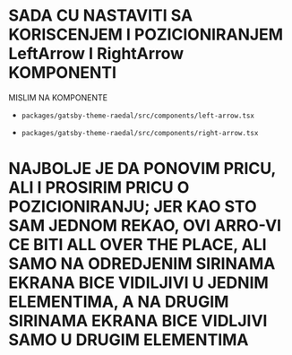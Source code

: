 # SADA CU NASTAVITI SA KORISCENJEM I POZICIONIRANJEM LeftArrow I RightArrow KOMPONENTI

MISLIM NA KOMPONENTE

- `packages/gatsby-theme-raedal/src/components/left-arrow.tsx`

- `packages/gatsby-theme-raedal/src/components/right-arrow.tsx`

# NAJBOLJE JE DA PONOVIM PRICU, ALI I PROSIRIM PRICU O POZICIONIRANJU; JER KAO STO SAM JEDNOM REKAO, OVI ARRO-VI CE BITI ALL OVER THE PLACE, ALI SAMO NA ODREDJENIM SIRINAMA EKRANA BICE VIDILJIVI U JEDNIM ELEMENTIMA, A NA DRUGIM SIRINAMA EKRANA BICE VIDLJIVI SAMO U DRUGIM ELEMENTIMA
